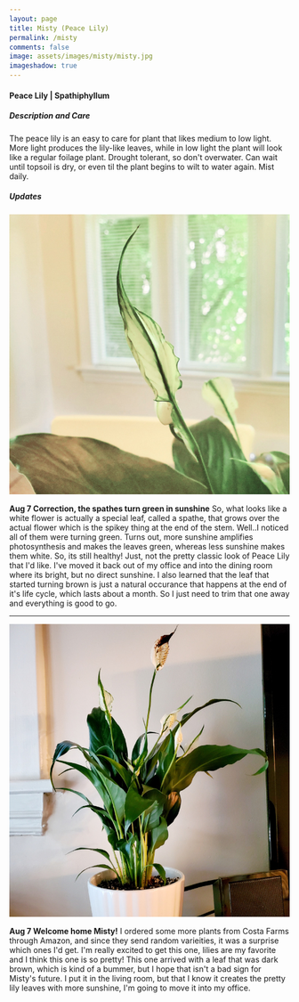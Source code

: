 ```yaml
---
layout: page
title: Misty (Peace Lily)
permalink: /misty
comments: false
image: assets/images/misty/misty.jpg
imageshadow: true
---
```


#### Peace Lily | Spathiphyllum

##### Description and Care

The peace lily is an easy to care for plant that likes medium to low light. More light produces the lily-like leaves, while in low light the plant will look like a regular foilage plant. Drought tolerant, so don't overwater. Can wait until topsoil is dry, or even til the plant begins to wilt to water again. Mist daily.

##### Updates

<img class="figure-img" src="https://raw.githubusercontent.com/cndragn/garden/master/assets/images/misty/misty-aug14.jpg">

**Aug 7 Correction, the spathes turn green in sunshine** So, what looks like a white flower is actually a special leaf, called a spathe, that grows over the actual flower which is the spikey thing at the end of the stem. Well..I noticed all of them were turning green. Turns out, more sunshine amplifies photosynthesis and makes the leaves green, whereas less sunshine makes them white. So, its still healthy! Just, not the pretty classic look of Peace Lily that I'd like. I've moved it back out of my office and into the dining room where its bright, but no direct sunshine. I also learned that the leaf that started turning brown is just a natural occurance that happens at the end of it's life cycle, which lasts about a month. So I just need to trim that one away and everything is good to go.

<hr/>

<img class="figure-img" src="https://raw.githubusercontent.com/cndragn/garden/master/assets/images/misty/misty-aug7.jpg">

**Aug 7 Welcome home Misty!** I ordered some more plants from Costa Farms through Amazon, and since they send random varieities, it was a surprise which ones I'd get. I'm really excited to get this one, lilies are my favorite and I think this one is so pretty! This one arrived with a leaf that was dark brown, which is kind of a bummer, but I hope that isn't a bad sign for Misty's future. I put it in the living room, but that I know it creates the pretty lily leaves with more sunshine, I'm going to move it into my office.
